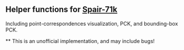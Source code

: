 ## Helper functions for [Spair-71k](http://cvlab.postech.ac.kr/research/SPair-71k/)


Including point-correspondences visualization, PCK, and bounding-box PCK.

** This is an unofficial implementation, and may include bugs!